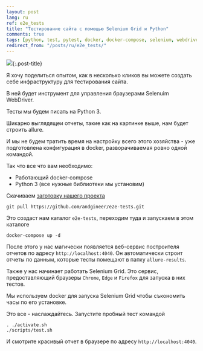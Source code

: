 ```yaml
---
layout: post
lang: ru
ref: e2e_tests
title: "Тестирование сайта с помощью Selenium Grid и Python"
comments: true
tags: [python, test, pytest, docker, docker-compose, selenium, webdriver, allure]
redirect_from: "/posts/ru/e2e_tests/"
---
```

![](/images/allure-report.png){:.post-title}

Я хочу поделиться опытом, как в несколько кликов вы можете создать себе
инфраструктуру для тестирования сайта.

В ней будет инструмент для управления браузерами Selenuim WebDriver.

Тесты мы будем писать на Python 3.

Шикарно выглядящеи отчеты, такие как на картинке выше, нам будет строить
allure.

И мы не будем тратить время на настройку всего этого хозяйства - уже 
подготовлена конфигурация в docker, разворачиваемая ровно одной командой.

Так что все что вам необходимо:
* Работающий docker-compose
* Python 3 (все нужные библиотеки мы установим)

Скачиваем [заготовку нашего проекта](https://github.com/andgineer/e2e-tests)

    git pull https://github.com/andgineer/e2e-tests.git
    
Это создаст нам каталог `e2e-tests`, переходим туда и запускаем в этом каталоге    

    docker-compose up -d
    
После этого у нас магически появляется веб-сервис построителя отчетов 
по адресу `http://localhost:4040`. 
Он автоматически строит отчеты по данным, которые тесты помещают в папку
`allure-results`.

Также у нас начинает работать Selenium Grid.
Это сервис, предоставляющий браузеры `Chrome`, `Edge` и
`Firefox` для запуска в них тестов. 

Мы используем docker для запуска Selenium Grid чтобы съкономить часы по его установке. 

Это все - наслаждайтесь. Запустите пробный тест командой

    . ./activate.sh
    ./scripts/test.sh
    
И смотрите красивый отчет в браузере по адресу `http://localhost:4040`.
